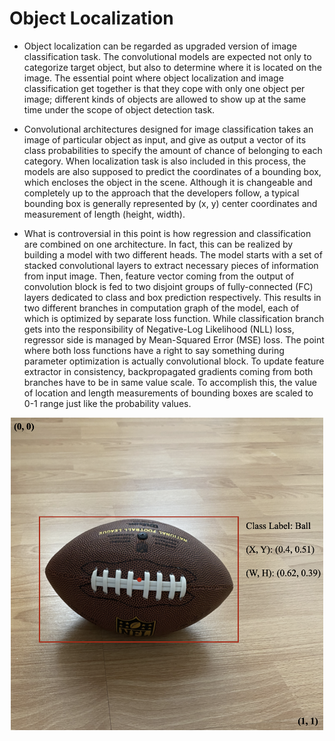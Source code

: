 # Object Localization

* Object localization can be regarded as upgraded version of image classification task. The convolutional models are expected not only to categorize target object, 
but also to determine where it is located on the image. The essential point where object localization and image classification get together is that they cope with 
only one object per image; different kinds of objects are allowed to show up at the same time under the scope of object detection task.


* Convolutional architectures designed for image classification takes an image of particular object as input, and give as output a vector of its class probabilities
to specify the amount of chance of belonging to each category. When localization task is also included in this process, the models are also supposed to predict the
coordinates of a bounding box, which encloses the object in the scene. Although it is changeable and completely up to the approach that the developers follow, a 
typical bounding box is generally represented by (x, y) center coordinates and measurement of length (height, width). 


* What is controversial in this point is how regression and classification are combined on one architecture. In fact, this can be realized by building a model with two different heads. The model starts with a set of stacked convolutional layers to extract necessary pieces of information from input image. Then, feature vector coming from the output of convolution block is fed to two disjoint groups of fully-connected (FC) layers dedicated to class and box prediction respectively. This results in two different branches in computation graph of the model, each of which is optimized by separate loss function. While classification branch gets into the responsibility of Negative-Log Likelihood (NLL) loss, regressor side is managed by Mean-Squared Error (MSE) loss. The point where both loss functions have a right to say something during parameter optimization is actually convolutional block. To update feature extractor in consistency, backpropagated gradients coming from both branches have to be in same value scale. To accomplish this, the value of location and length measurements of bounding boxes are scaled to 0-1 range just like the probability values.

<p align="center">
  <img src="https://github.com/GoktugGuvercin/Convolutional-Neural-Networks/blob/main/Object%20Localization/images/annotated%20ball.png" width="500" height="500" />
</p>

